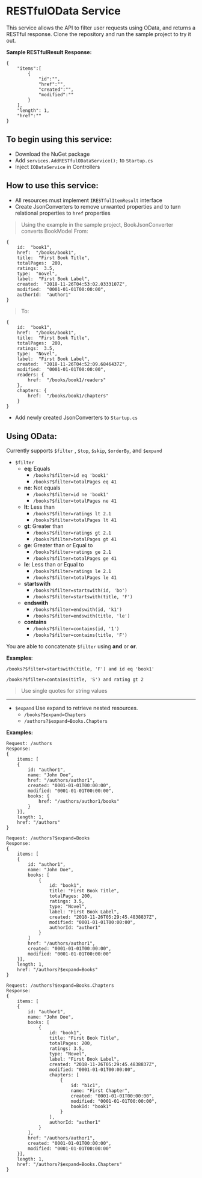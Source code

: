 # RESTfulOData Service

This service allows the API to filter user requests using OData, and returns a RESTful response. Clone the repository and run the sample project to try it out.

**Sample RESTfulResult Response:**
```
{ 
	"items":[
		{
			"id":"",
			"href":"",
			"created":"",
			"modified":""
		}
	], 
	"length": 1, 
	"href":""
} 
```

## To begin using this service:
- Download the NuGet package
- Add `services.AddRESTfulODataService();` to `Startup.cs`
- Inject  `IODataService`  in Controllers

## How to use this service:
- All resources must implement `IRESTfulItemResult` interface
- Create JsonConverters to remove unwanted properties and to turn relational properties to `href` properties
> Using the example in the sample project, BookJsonConverter converts BookModel 
> From:
> 
```
{ 
	id:  "book1",
	href:  "/books/book1",
	title:  "First Book Title",
	totalPages:  200,
	ratings:  3.5,
	type:  "novel",
	label:  "First Book Label",
	created:  "2018-11-26T04:53:02.0333107Z",
	modified:  "0001-01-01T00:00:00",
	authorId:  "author1"
}
```
> To:
```
{
    id:  "book1",
    href:  "/books/book1",   
    title:  "First Book Title",   
    totalPages:  200,   
    ratings:  3.5,   
    type:  "Novel",   
    label:  "First Book Label",   
    created:  "2018-11-26T04:52:09.6846437Z",   
    modified:  "0001-01-01T00:00:00",   
    readers: {   
        href:  "/books/book1/readers"       
    },
	chapters: {
		href:  "/books/book1/chapters"
    }
}
```
- Add newly created JsonConverters to `Startup.cs`

## Using OData:
Currently supports `$filter` , `$top`, `$skip`, `$orderBy`, and `$expand`

- `$filter`
	- **eq**: Equals
		- `/books?$filter=id eq 'book1'`
		- `/books?$filter=totalPages eq 41`
	-  **ne**: Not equals
		- `/books?$filter=id ne 'book1'`
		- `/books?$filter=totalPages ne 41`
    -  **lt**: Less than
   		- `/books?$filter=ratings lt 2.1` 
		- `/books?$filter=totalPages lt 41`
    - **gt**: Greater than
   		- `/books?$filter=ratings gt 2.1` 
		- `/books?$filter=totalPages gt 41`
    - **ge**: Greater than or Equal to
   		- `/books?$filter=ratings ge 2.1` 
		- `/books?$filter=totalPages ge 41`   
	- **le**: Less than or Equal to 
   		- `/books?$filter=ratings le 2.1` 
		- `/books?$filter=totalPages le 41`     
	- **startswith**
		- `/books?$filter=startswith(id, 'bo')`
		- `/books?$filter=startswith(title, 'F')`
    - **endswith**
		- `/books?$filter=endswith(id, 'k1')`
		- `/books?$filter=endswith(title, 'le')`
    - **contains**
		- `/books?$filter=contains(id, '1')`
		- `/books?$filter=contains(title, 'F')`



You are able to concatenate `$filter` using **and** or **or**.

**Examples**:

`/books?$filter=startswith(title, 'F') and id eq 'book1'`

`/books?$filter=contains(title, 'S') and rating gt 2`

> Use single quotes for string values
---
- `$expand`
Use expand to retrieve nested resources.
	-  `/books?$expand=Chapters` 
	- `/authors?$expand=Books.Chapters`

**Examples:**
```
Request: /authors
Response:
{
	items: [
	{
		id: "author1",
		name: "John Doe",
		href: "/authors/author1",
		created: "0001-01-01T00:00:00",
		modified: "0001-01-01T00:00:00",
		books: {
			href: "/authors/author1/books"
		}
	}],
	length: 1,
	href: "/authors"
}
```

```
Request: /authors?$expand=Books
Response:
{
	items: [
	{
		id: "author1",
		name: "John Doe",
		books: [
			{
				id: "book1",
				title: "First Book Title",
				totalPages: 200,
				ratings: 3.5,
				type: "Novel",
				label: "First Book Label",
				created: "2018-11-26T05:29:45.4838837Z",
				modified: "0001-01-01T00:00:00",
				authorId: "author1"
			}
		]
		href: "/authors/author1",
		created: "0001-01-01T00:00:00",
		modified: "0001-01-01T00:00:00"
	}],
	length: 1,
	href: "/authors?$expand=Books"
}
```

```
Request: /authors?$expand=Books.Chapters
Response:
{
	items: [
	{
		id: "author1",
		name: "John Doe",
		books: [
			{
				id: "book1",
				title: "First Book Title",
				totalPages: 200,
				ratings: 3.5,
				type: "Novel",
				label: "First Book Label",
				created: "2018-11-26T05:29:45.4838837Z",
				modified: "0001-01-01T00:00:00",
				chapters: [
					{
						id: "b1c1",
						name: "First Chapter",
						created: "0001-01-01T00:00:00",
						modified: "0001-01-01T00:00:00",
						bookId: "book1"
					}
				],
				authorId: "author1"
			}
		],
		href: "/authors/author1",
		created: "0001-01-01T00:00:00",
		modified: "0001-01-01T00:00:00"
	}],
	length: 1,
	href: "/authors?$expand=Books.Chapters"
}
```